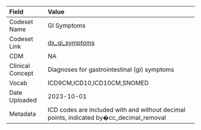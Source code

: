 |Field            |Value                                                                                   |
|:----------------|:---------------------------------------------------------------------------------------|
|Codeset Name     |GI Symptoms                                                                             |
|Codeset Link     |[dx_gi_symptoms](https://github.com/PEDSnet/Variable-Dictionary/blob/main/conditions/dx_gi_symptoms.csv)|
|CDM              |NA                                                                                      |
|Clinical Concept |Diagnoses for gastrointestinal (gi) symptoms                                            |
|Vocab            |ICD9CM,ICD10,ICD10CM,SNOMED                                                             |
|Date Uploaded    |2023-10-01                                                                              |
|Metadata         |ICD codes are included with and without decimal points, indicated by�cc_decimal_removal |
